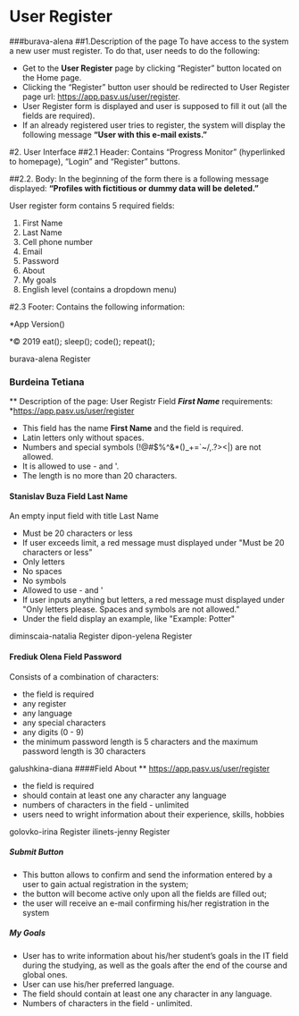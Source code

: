 # User Register
###burava-alena
##1.Description of the page 
To have access to the system a new user must register. 
To do that, user needs to do the following:
* Get to the **User Register** page by clicking “Register” button located on the Home page. 
* Clicking the “Register” button user should be redirected to User Register page url: https://app.pasv.us/user/register.
* User Register form is displayed and user is supposed to fill it out (all the fields are required). 
* If an already registered user tries to register, the system will display the following message **“User with this e-mail exists.”**

#2. User Interface
##2.1 Header: 
Contains “Progress Monitor” (hyperlinked to homepage), “Login” and “Register” buttons.

##2.2. Body:
In the beginning of the form there is a following message displayed:
**“Profiles with fictitious or dummy data will be deleted.”** 

User register form contains 5 required fields: 
1. First Name
2. Last Name
3. Cell phone number
4. Email
5. Password
6. About
7. My goals
8. English level (contains a dropdown menu)


#2.3 Footer:
Contains the following information:

*App Version()

*© 2019 eat(); sleep(); code(); repeat();





burava-alena	Register
### Burdeina Tetiana
** Description of the page: User Registr Field ***First Name*** requirements:
*https://app.pasv.us/user/register 

* This field has the name **First Name**  and the field is required.
* Latin letters only without spaces.
* Numbers and special symbols (!@#$%^&*()_+=`~/\,.?><|) are not allowed.
* It is allowed to use - and '.
* The length is no more than 20 characters.


#### Stanislav Buza Field Last Name
An empty input field with title Last Name
* Must be 20 characters or less
* If user exceeds limit, a red message must displayed under "Must be 20 characters or less"
* Only letters
* No spaces
* No symbols
* Allowed to use - and '
* If user inputs anything but letters, a red message must displayed under "Only letters please. Spaces and symbols are not allowed."
* Under the field display an example, like "Example: Potter"

diminscaia-natalia	Register
dipon-yelena	Register


#### Frediuk Olena Field Password
Consists of a combination of characters:
* the field is required
* any register
* any language
* any special characters
* any digits (0 - 9)
* the minimum password length is 5 characters and the maximum password length is 30 characters


galushkina-diana
####Field About
** https://app.pasv.us/user/register
* the field is required 
* should contain at least one any character any language
* numbers of characters in the field - unlimited
* users need to wright information about their experience, skills, hobbies 
   
golovko-irina	Register
ilinets-jenny	Register

##### Submit Button

* This button allows to confirm and send the information entered by a user 
  to gain actual registration in the system;
* the button will become active only upon all the fields are filled out; 
* the user will receive an e-mail confirming his/her registration in the system 


##### My Goals
* User has to write information about his/her student’s goals 
in the IT field during the studying, as well as the goals 
after the end of the course and global ones.
* User can use his/her preferred language.
* The field should contain at least one any character in any language.
* Numbers of characters in the field - unlimited.